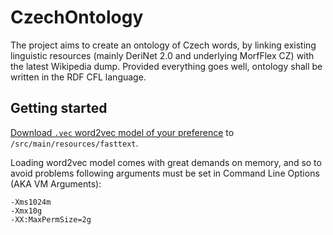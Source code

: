 # CzechOntology

The project aims to create an ontology of Czech words, by linking existing linguistic resources (mainly DeriNet 2.0 and underlying MorfFlex CZ) with the latest Wikipedia dump. Provided everything goes well, ontology shall be written in the RDF CFL language.

## Getting started

[Download `.vec` word2vec model of your preference](https://fasttext.cc/docs/en/crawl-vectors.html#models) to `/src/main/resources/fasttext`.

Loading word2vec model comes with great demands on memory, and so to avoid problems following arguments must be set in Command Line Options (AKA VM Arguments):
```
-Xms1024m
-Xmx10g
-XX:MaxPermSize=2g
```